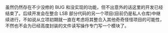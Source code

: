 虽然仍然存在不少没修的 BUG 和没实现的功能，但不出意外的话这里的开发已经结束了。后续开发会在整合 LSB 部分代码的另一个项目(目前仍是私人仓库)中继续进行，不如说从立项初期就一直在考虑将其整合入其他奇奇怪怪项目的可能性，不然也不会为已经高度封装的文件读写操作专门写一个模块了。
